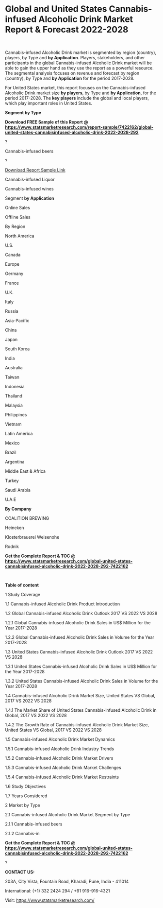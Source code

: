 <h1>Global and United States Cannabis-infused Alcoholic Drink Market Report & Forecast 2022-2028</h1><br/><p>Cannabis-infused Alcoholic Drink market is segmented by region (country), players, by Type and <strong>by Application</strong>. Players, stakeholders, and other participants in the global Cannabis-infused Alcoholic Drink market will be able to gain the upper hand as they use the report as a powerful resource. The segmental analysis focuses on revenue and forecast by region (country), by Type and <strong>by Application</strong> for the period 2017-2028.</p>
 
 
 
 <p>For United States market, this report focuses on the Cannabis-infused Alcoholic Drink market size <strong>by players</strong>, by Type and <strong>by Application</strong>, for the period 2017-2028. The <strong>key players</strong> include the global and local players, which play important roles in United States.</p>
 
 
 
 <p><strong>Segment by Type</strong></p>
 
 
 
 <div><b>Download FREE Sample of this Report @ <a href="https://www.statsmarketresearch.com/download-free-sample/7422162/global-united-states-cannabisinfused-alcoholic-drink-2022-2028-292">https://www.statsmarketresearch.com/report-sample/7422162/global-united-states-cannabisinfused-alcoholic-drink-2022-2028-292</a></b></div>
 
 
 
 <p>? </p>
 
 
 
 <p>Cannabis-infused beers</p>
 
 
 
 <p>? </p>
 
 
 
 <p><a href="https://www.statsmarketresearch.com/download-free-sample/7422162/global-united-states-cannabisinfused-alcoholic-drink-2022-2028-292">Download Report Sample Link</a></p>
 
 
 
 <p>Cannabis-infused Liquor</p>
 
 
 
 <p>Cannabis-infused wines</p>
 
 
 
 <p>Segment <strong>by Application</strong></p>
 
 
 
 <p>Online Sales</p>
 
 
 
 <p>Offline Sales</p>
 
 
 
 <p>By Region</p>
 
 
 
 <p>North America</p>
 
 
 
 <p>U.S.</p>
 
 
 
 <p>Canada</p>
 
 
 
 <p>Europe</p>
 
 
 
 <p>Germany</p>
 
 
 
 <p>France</p>
 
 
 
 <p>U.K.</p>
 
 
 
 <p>Italy</p>
 
 
 
 <p>Russia</p>
 
 
 
 <p>Asia-Pacific</p>
 
 
 
 <p>China</p>
 
 
 
 <p>Japan</p>
 
 
 
 <p>South Korea</p>
 
 
 
 <p>India</p>
 
 
 
 <p>Australia</p>
 
 
 
 <p>Taiwan</p>
 
 
 
 <p>Indonesia</p>
 
 
 
 <p>Thailand</p>
 
 
 
 <p>Malaysia</p>
 
 
 
 <p>Philippines</p>
 
 
 
 <p>Vietnam</p>
 
 
 
 <p>Latin America</p>
 
 
 
 <p>Mexico</p>
 
 
 
 <p>Brazil</p>
 
 
 
 <p>Argentina</p>
 
 
 
 <p>Middle East & Africa</p>
 
 
 
 <p>Turkey</p>
 
 
 
 <p>Saudi Arabia</p>
 
 
 
 <p>U.A.E</p>
 
 
 
 <p><strong>By Company</strong></p>
 
 
 
 <p>COALITION BREWING</p>
 
 
 
 <p>Heineken</p>
 
 
 
 <p>Klosterbrauerei Weisenohe</p>
 
 
 
 <p>Rodnik</p>
 
 
 
 <div><b>Get the Complete Report & TOC @ <a href="https://www.statsmarketresearch.com/global-united-states-cannabisinfused-alcoholic-drink-2022-2028-292-7422162">https://www.statsmarketresearch.com/global-united-states-cannabisinfused-alcoholic-drink-2022-2028-292-7422162</a></b></div>
 
 
 
 <p><br />
 
 <b>Table of content</b></p>
 
 
 
 <p>1 Study Coverage<br />
 
 1.1 Cannabis-infused Alcoholic Drink Product Introduction<br />
 
 1.2 Global Cannabis-infused Alcoholic Drink Outlook 2017 VS 2022 VS 2028<br />
 
 1.2.1 Global Cannabis-infused Alcoholic Drink Sales in US$ Million for the Year 2017-2028<br />
 
 1.2.2 Global Cannabis-infused Alcoholic Drink Sales in Volume for the Year 2017-2028<br />
 
 1.3 United States Cannabis-infused Alcoholic Drink Outlook 2017 VS 2022 VS 2028<br />
 
 1.3.1 United States Cannabis-infused Alcoholic Drink Sales in US$ Million for the Year 2017-2028<br />
 
 1.3.2 United States Cannabis-infused Alcoholic Drink Sales in Volume for the Year 2017-2028<br />
 
 1.4 Cannabis-infused Alcoholic Drink Market Size, United States VS Global, 2017 VS 2022 VS 2028<br />
 
 1.4.1 The Market Share of United States Cannabis-infused Alcoholic Drink in Global, 2017 VS 2022 VS 2028<br />
 
 1.4.2 The Growth Rate of Cannabis-infused Alcoholic Drink Market Size, United States VS Global, 2017 VS 2022 VS 2028<br />
 
 1.5 Cannabis-infused Alcoholic Drink Market Dynamics<br />
 
 1.5.1 Cannabis-infused Alcoholic Drink Industry Trends<br />
 
 1.5.2 Cannabis-infused Alcoholic Drink Market Drivers<br />
 
 1.5.3 Cannabis-infused Alcoholic Drink Market Challenges<br />
 
 1.5.4 Cannabis-infused Alcoholic Drink Market Restraints<br />
 
 1.6 Study Objectives<br />
 
 1.7 Years Considered<br />
 
 2 Market by Type<br />
 
 2.1 Cannabis-infused Alcoholic Drink Market Segment by Type<br />
 
 2.1.1 Cannabis-infused beers<br />
 
 2.1.2 Cannabis-in</p>
 
 
 
 <div><b>Get the Complete Report & TOC @ <a href="https://www.statsmarketresearch.com/global-united-states-cannabisinfused-alcoholic-drink-2022-2028-292-7422162">https://www.statsmarketresearch.com/global-united-states-cannabisinfused-alcoholic-drink-2022-2028-292-7422162</a></b></div>
 
 
 
 <p>? </p>
 
 
 
 <p><b>CONTACT US:</b><br />
 
 203A, City Vista, Fountain Road, Kharadi, Pune, India - 411014<br />
 
 International: (+1) 332 2424 294 / +91 916-916-4321<br />
 
 Visit: <a href="https://www.statsmarketresearch.com/">https://www.statsmarketresearch.com/</a></p>